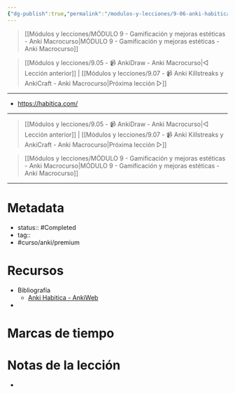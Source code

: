 ```yaml
---
{"dg-publish":true,"permalink":"/modulos-y-lecciones/9-06-anki-habitica-for-2-1-anki-macrocurso/","noteIcon":"","updated":"2024-05-21T22:14:07.874+02:00"}
---
```



> [[Módulos y lecciones/MÓDULO 9 - Gamificación y mejoras estéticas - Anki Macrocurso\|MÓDULO 9 - Gamificación y mejoras estéticas - Anki Macrocurso]]

> [[Módulos y lecciones/9.05 - 📹 AnkiDraw - Anki Macrocurso\|◁ Lección anterior]] | [[Módulos y lecciones/9.07 - 📹 Anki Killstreaks y AnkiCraft - Anki Macrocurso\|Próxima lección ▷]]

---

- https://habitica.com/




---

> [[Módulos y lecciones/9.05 - 📹 AnkiDraw - Anki Macrocurso\|◁ Lección anterior]] | [[Módulos y lecciones/9.07 - 📹 Anki Killstreaks y AnkiCraft - Anki Macrocurso\|Próxima lección ▷]]

> [[Módulos y lecciones/MÓDULO 9 - Gamificación y mejoras estéticas - Anki Macrocurso\|MÓDULO 9 - Gamificación y mejoras estéticas - Anki Macrocurso]]

---

# Metadata
- status:: #Completed 
- tag:: 
- #curso/anki/premium  

# Recursos
- Bibliografía
	- [Anki Habitica - AnkiWeb](https://ankiweb.net/shared/info/1758045507)
- 

# Marcas de tiempo


# Notas de la lección
- 